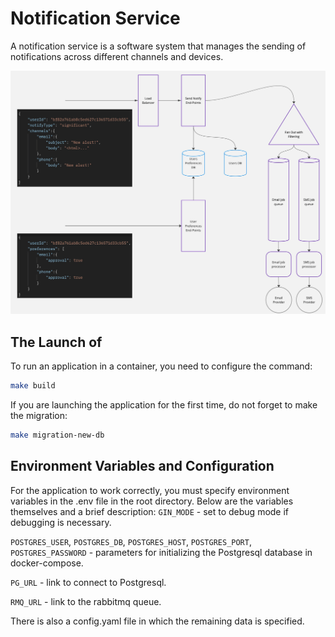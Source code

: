 # Notification Service

A notification service is a software system that manages the sending of notifications across different channels and devices.

<p align="center">
  <img src="https://github.com/MovingTowardsADream/Notification-Service/blob/main/architecture%20design/Notification-Service.jpg" alt="Notification Service Architecture Design" width="600"/>
</p>

## The Launch of
To run an application in a container, you need to configure the command:
```bash
make build
```
If you are launching the application for the first time, do not forget to make the migration:
```bash
make migration-new-db
```

## Environment Variables and Configuration
For the application to work correctly, you must specify environment variables in the .env file in the root directory. Below are the variables themselves and a brief description:
`GIN_MODE` - set to debug mode if debugging is necessary.

`POSTGRES_USER`, `POSTGRES_DB`, `POSTGRES_HOST`, `POSTGRES_PORT`, `POSTGRES_PASSWORD` - parameters for initializing the Postgresql database in docker-compose.

`PG_URL` - link to connect to Postgresql.

`RMQ_URL` - link to the rabbitmq queue.

There is also a config.yaml file in which the remaining data is specified.
